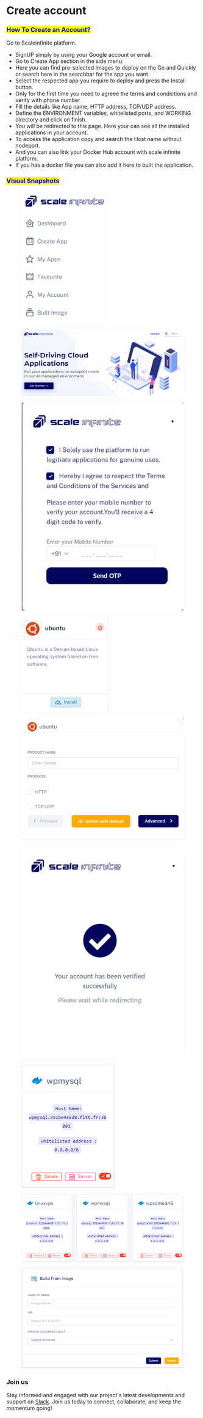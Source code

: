 # Create account

### &#x20;<mark style="color:blue;">How To Create an Account?</mark>

Go to Scaleinfinite platform.

* SignUP simply by using your Google account or email.
* &#x20;Go to Create App section in the side menu.
* &#x20;Here you can find pre-selected Images to deploy on the Go and Quickly or search here in the searchbar for the app you want.
* &#x20;Select the respected app you require to deploy and press the Install button.
* &#x20;Only for the first time you need to agreee the terms and condictions and verify with phone number
* &#x20;Fill the details like App name, HTTP address, TCP/UDP address.
* &#x20;Define the ENVIRONMENT variables, whitelisted ports, and WORKING directory and click on finish.
* You will be redirected to this page. Here your can see all the installed applications in your account.
* To access the application copy and search the Host name without nodeport.
* &#x20;And you can also link your Docker Hub account with scale infinite platform.
* &#x20;If you has a docker file you can also add it here to built the application.

### <mark style="color:blue;">Visual Snapshots</mark>



<div>

<figure><img src="../../../.gitbook/assets/menu (1).png" alt=""><figcaption></figcaption></figure>

 

<figure><img src="../../../.gitbook/assets/signup (1).png" alt=""><figcaption></figcaption></figure>

</div>

<div>

<figure><img src="../../../.gitbook/assets/otp1 (1).jpg" alt=""><figcaption></figcaption></figure>

 

<figure><img src="../../../.gitbook/assets/install (1).png" alt=""><figcaption></figcaption></figure>

</div>

<div>

<figure><img src="../../../.gitbook/assets/ub1 (1).png" alt=""><figcaption></figcaption></figure>

 

<figure><img src="../../../.gitbook/assets/otp3 (1).jpg" alt=""><figcaption></figcaption></figure>

</div>

<div>

<figure><img src="../../../.gitbook/assets/hostname (1).png" alt=""><figcaption></figcaption></figure>

 

<figure><img src="../../../.gitbook/assets/myapps (10).png" alt=""><figcaption></figcaption></figure>

</div>

<figure><img src="../../../.gitbook/assets/docker (1).png" alt=""><figcaption></figcaption></figure>

### Join us

Stay informed and engaged with our project's latest developments and support on [Slack](https://app.slack.com/client/T04QS32JX6E/C04QKEWE146). Join us today to connect, collaborate, and keep the momentum going!&#x20;
